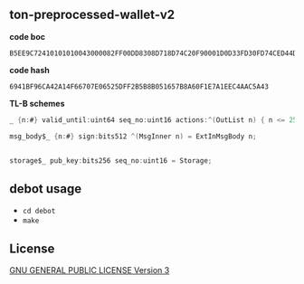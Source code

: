 ##  ton-preprocessed-wallet-v2

**code boc**
```text
B5EE9C72410101010043000082FF00DD8308D718D74C20F90001D0D33FD30FD74CED44D0D3FFD70B0F20A4830FA90822C8CBFFCB0FC9ED5444301046BAF2A1F823BEF2A2F910F2A3F800F80FED5537C77EE1
```

**code hash**
```text
6941BF96CA42A14F66707E06525DFF2B5B8B051657B8A60F1E7A1EEC4AAC5A43
```

**TL-B schemes**
```c#
_ {n:#} valid_until:uint64 seq_no:uint16 actions:^(OutList n) { n <= 255 } = MsgInner n;

msg_body$_ {n:#} sign:bits512 ^(MsgInner n) = ExtInMsgBody n;


storage$_ pub_key:bits256 seq_no:uint16 = Storage;
```

## debot usage
- `cd debot`
- `make`

## License
[GNU GENERAL PUBLIC LICENSE Version 3](./LICENSE)

